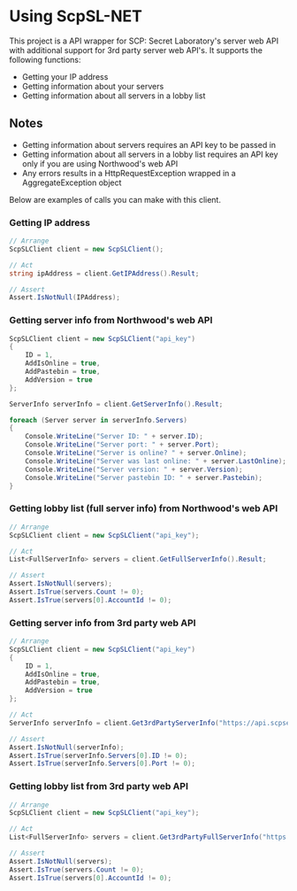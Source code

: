 # Using ScpSL-NET
This project is a API wrapper for SCP: Secret Laboratory's server web API with additional support for 3rd party server web API's. It supports the following functions:
- Getting your IP address
- Getting information about your servers
- Getting information about all servers in a lobby list

## Notes
- Getting information about servers requires an API key to be passed in
- Getting information about all servers in a lobby list requires an API key only if you are using Northwood's web API
- Any errors results in a HttpRequestException wrapped in a AggregateException object

Below are examples of calls you can make with this client.

### Getting IP address
```csharp
// Arrange
ScpSLClient client = new ScpSLClient();

// Act
string ipAddress = client.GetIPAddress().Result;

// Assert
Assert.IsNotNull(IPAddress);
```

### Getting server info from Northwood's web API
```csharp
ScpSLClient client = new ScpSLClient("api_key")
{
    ID = 1,
    AddIsOnline = true,
    AddPastebin = true,
    AddVersion = true
};

ServerInfo serverInfo = client.GetServerInfo().Result;

foreach (Server server in serverInfo.Servers)
{
	Console.WriteLine("Server ID: " + server.ID);
	Console.WriteLine("Server port: " + server.Port);
	Console.WriteLine("Server is online? " + server.Online);
	Console.WriteLine("Server was last online: " + server.LastOnline);
	Console.WriteLine("Server version: " + server.Version);
	Console.WriteLine("Server pastebin ID: " + server.Pastebin);
}
```

### Getting lobby list (full server info) from Northwood's web API
```csharp
// Arrange
ScpSLClient client = new ScpSLClient("api_key");

// Act
List<FullServerInfo> servers = client.GetFullServerInfo().Result;

// Assert
Assert.IsNotNull(servers);
Assert.IsTrue(servers.Count != 0);
Assert.IsTrue(servers[0].AccountId != 0);
```

### Getting server info from 3rd party web API
```csharp
// Arrange
ScpSLClient client = new ScpSLClient("api_key")
{
    ID = 1,
    AddIsOnline = true,
    AddPastebin = true,
    AddVersion = true
};

// Act
ServerInfo serverInfo = client.Get3rdPartyServerInfo("https://api.scpsecretlab.pl/serverinfo").Result;

// Assert
Assert.IsNotNull(serverInfo);
Assert.IsTrue(serverInfo.Servers[0].ID != 0);
Assert.IsTrue(serverInfo.Servers[0].Port != 0);
```

### Getting lobby list from 3rd party web API
```csharp
// Arrange
ScpSLClient client = new ScpSLClient("api_key");

// Act
List<FullServerInfo> servers = client.Get3rdPartyFullServerInfo("https://api.scpsecretlab.pl/lobbylist").Result;

// Assert
Assert.IsNotNull(servers);
Assert.IsTrue(servers.Count != 0);
Assert.IsTrue(servers[0].AccountId != 0);
```

